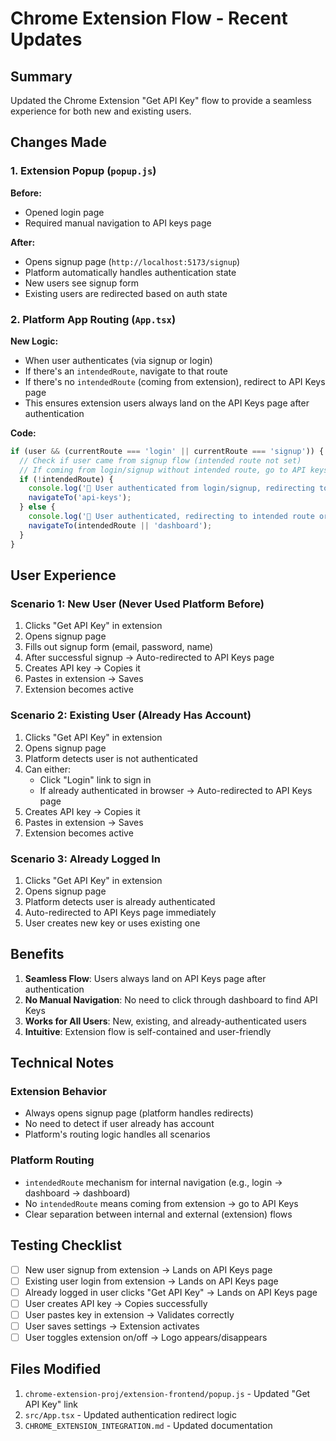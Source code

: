 # Chrome Extension Flow - Recent Updates

## Summary
Updated the Chrome Extension "Get API Key" flow to provide a seamless experience for both new and existing users.

## Changes Made

### 1. Extension Popup (`popup.js`)
**Before:**
- Opened login page
- Required manual navigation to API keys page

**After:**
- Opens signup page (`http://localhost:5173/signup`)
- Platform automatically handles authentication state
- New users see signup form
- Existing users are redirected based on auth state

### 2. Platform App Routing (`App.tsx`)
**New Logic:**
- When user authenticates (via signup or login)
- If there's an `intendedRoute`, navigate to that route
- If there's no `intendedRoute` (coming from extension), redirect to API Keys page
- This ensures extension users always land on the API Keys page after authentication

**Code:**
```typescript
if (user && (currentRoute === 'login' || currentRoute === 'signup')) {
  // Check if user came from signup flow (intended route not set)
  // If coming from login/signup without intended route, go to API keys (extension flow)
  if (!intendedRoute) {
    console.log('🔄 User authenticated from login/signup, redirecting to API keys (extension flow)');
    navigateTo('api-keys');
  } else {
    console.log('🔄 User authenticated, redirecting to intended route or dashboard');
    navigateTo(intendedRoute || 'dashboard');
  }
}
```

## User Experience

### Scenario 1: New User (Never Used Platform Before)
1. Clicks "Get API Key" in extension
2. Opens signup page
3. Fills out signup form (email, password, name)
4. After successful signup → Auto-redirected to API Keys page
5. Creates API key → Copies it
6. Pastes in extension → Saves
7. Extension becomes active

### Scenario 2: Existing User (Already Has Account)
1. Clicks "Get API Key" in extension
2. Opens signup page
3. Platform detects user is not authenticated
4. Can either:
   - Click "Login" link to sign in
   - If already authenticated in browser → Auto-redirected to API Keys page
5. Creates API key → Copies it
6. Pastes in extension → Saves
7. Extension becomes active

### Scenario 3: Already Logged In
1. Clicks "Get API Key" in extension
2. Opens signup page
3. Platform detects user is already authenticated
4. Auto-redirected to API Keys page immediately
5. User creates new key or uses existing one

## Benefits

1. **Seamless Flow**: Users always land on API Keys page after authentication
2. **No Manual Navigation**: No need to click through dashboard to find API Keys
3. **Works for All Users**: New, existing, and already-authenticated users
4. **Intuitive**: Extension flow is self-contained and user-friendly

## Technical Notes

### Extension Behavior
- Always opens signup page (platform handles redirects)
- No need to detect if user already has account
- Platform's routing logic handles all scenarios

### Platform Routing
- `intendedRoute` mechanism for internal navigation (e.g., login → dashboard → dashboard)
- No `intendedRoute` means coming from extension → go to API Keys
- Clear separation between internal and external (extension) flows

## Testing Checklist

- [ ] New user signup from extension → Lands on API Keys page
- [ ] Existing user login from extension → Lands on API Keys page  
- [ ] Already logged in user clicks "Get API Key" → Lands on API Keys page
- [ ] User creates API key → Copies successfully
- [ ] User pastes key in extension → Validates correctly
- [ ] User saves settings → Extension activates
- [ ] User toggles extension on/off → Logo appears/disappears

## Files Modified

1. `chrome-extension-proj/extension-frontend/popup.js` - Updated "Get API Key" link
2. `src/App.tsx` - Updated authentication redirect logic
3. `CHROME_EXTENSION_INTEGRATION.md` - Updated documentation

